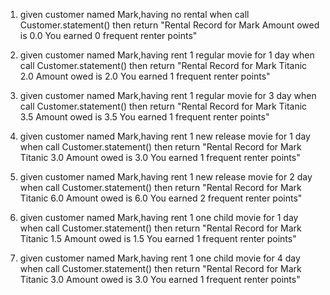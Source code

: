 1.  given customer named Mark,having no rental
    when call Customer.statement()
    then return "Rental Record for Mark
                 Amount owed is 0.0
                 You earned 0 frequent renter points"

2.  given customer named Mark,having rent 1 regular movie for 1 day
    when call Customer.statement()
    then return "Rental Record for Mark
                 	Titanic	2.0
                 Amount owed is 2.0
                 You earned 1 frequent renter points"

3.  given customer named Mark,having rent 1 regular movie for 3 day
    when call Customer.statement()
    then return "Rental Record for Mark
                 	Titanic	3.5
                 Amount owed is 3.5
                 You earned 1 frequent renter points"

4.  given customer named Mark,having rent 1 new release movie for 1 day
    when call Customer.statement()
    then return "Rental Record for Mark
                 	Titanic	3.0
                 Amount owed is 3.0
                 You earned 1 frequent renter points"

5.  given customer named Mark,having rent 1 new release movie for 2 day
    when call Customer.statement()
    then return "Rental Record for Mark
                 	Titanic	6.0
                 Amount owed is 6.0
                 You earned 2 frequent renter points"

6.  given customer named Mark,having rent 1 one child movie for 1 day
    when call Customer.statement()
    then return "Rental Record for Mark
                 	Titanic	1.5
                 Amount owed is 1.5
                 You earned 1 frequent renter points"

7.  given customer named Mark,having rent 1 one child movie for 4 day
    when call Customer.statement()
    then return "Rental Record for Mark
                 	Titanic	3.0
                 Amount owed is 3.0
                 You earned 1 frequent renter points"
